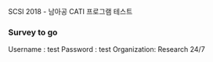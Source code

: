 SCSI 2018 - 남아공 CATI 프로그램 테스트



### Survey to go

Username :        test
Password :          test
Organization:     Research 24/7

